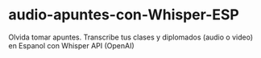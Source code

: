 # audio-apuntes-con-Whisper-ESP
Olvida tomar apuntes. Transcribe tus clases y diplomados (audio o video) en Espanol con Whisper API (OpenAI)
